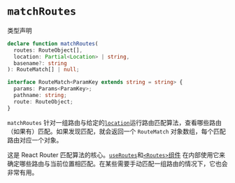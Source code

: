 # `matchRoutes`

类型声明

```ts
declare function matchRoutes(
  routes: RouteObject[],
  location: Partial<Location> | string,
  basename?: string
): RouteMatch[] | null;

interface RouteMatch<ParamKey extends string = string> {
  params: Params<ParamKey>;
  pathname: string;
  route: RouteObject;
}
```

`matchRoutes` 针对一组路由与给定的[`location`](../utils/location)运行路由匹配算法，查看哪些路由（如果有）匹配。如果发现匹配，就会返回一个 `RouteMatch` 对象数组，每个匹配路由对应一个对象。

这是 React Router 匹配算法的核心。[`useRoutes`](../hooks/use-routes)和[`<Routes>`组件](../components/routes) 在内部使用它来确定哪些路由与当前位置相匹配。在某些需要手动匹配一组路由的情况下，它也会非常有用。

